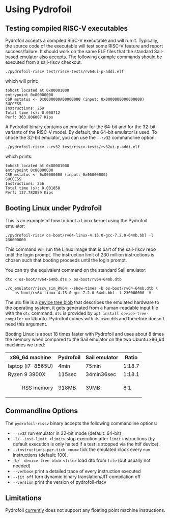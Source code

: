 # Using Pydrofoil

## Testing compiled RISC-V executables

Pydrofoil accepts a compiled RISC-V executable and will run it. Typically, the
source code of the executable will test some RISC-V feature and report
success/failure. It should work on the same ELF files that the standard
Sail-based emulator also accepts. The following example commands should be
executed from a sail-riscv checkout.

```
./pydrofoil-riscv test/riscv-tests/rv64ui-p-addi.elf
```

which will print:

```
tohost located at 0x80001000
entrypoint 0x80000000
CSR mstatus <- 0x0000000A00000000 (input: 0x0000000000000000)
SUCCESS
Instructions: 259
Total time (s): 0.000712
Perf: 363.806007 Kips
```

A Pydrofoil binary contains an emulator for the 64-bit and for the 32-bit
variants of the RISC-V model. By default, the 64-bit emulator is used. To chose
the 32-bit emulator, you can use the `--rv32` commandline option:

```
./pydrofoil-riscv --rv32 test/riscv-tests/rv32ui-p-addi.elf
```

which prints:

```
tohost located at 0x80001000
entrypoint 0x80000000
CSR mstatus <- 0x00000000 (input: 0x00000000)
SUCCESS
Instructions: 256
Total time (s): 0.001858
Perf: 137.782859 Kips
```


## Booting Linux under Pydrofoil

This is an example of how to boot a Linux kernel using the Pydrofoil emulator:

```
./pydrofoil-riscv os-boot/rv64-linux-4.15.0-gcc-7.2.0-64mb.bbl -l 230000000

```

This command will run the Linux image that is part of the sail-riscv repo until
the login prompt. The instruction limit of 230 million
instructions is chosen such that booting proceeds until the login prompt.

You can try the equivalent command on the standard Sail emulator:

```
dtc < os-boot/rv64-64mb.dts > os-boot/rv64-64mb.dtb

./c_emulator/riscv_sim_RV64 --show-times -b os-boot/rv64-64mb.dtb \
    os-boot/rv64-linux-4.15.0-gcc-7.2.0-64mb.bbl -l 230000000 -V
```

The `dtb` file is a [device tree blob](https://www.devicetree.org/) that
describes the emulated hardware to the operating system, it gets generated from
a human-readable input file with the `dtc` command.  `dtc` is provided by `apt
install device-tree-compiler` on Ubuntu. Pydrofoil comes with its own `dtb` and
therefore doesn't need this argument.

Booting Linux is about 18 times faster with Pydrofoil  and uses about 8 times
the memory when compared to the Sail emulator on the two Ubuntu x86_64 machines
we tried:

| x86_64 machine | Pydrofoil | Sail emulator | Ratio |
|---|---|---|---|
| laptop (i7-8565U) | 4min   | 75min      | 1:18.7  |
| Ryzen 9 3900X | 115sec | 34min36sec | 1:18.1 |
| <p style='text-align: right;'> RSS memory</p>   | 318MB  | 39MB       | 8:1 |


## Commandline Options

The `pydrofoil-riscv` binary accepts the following commandline options:

- `--rv32` run emulator in 32-bit mode (default: 64-bit)
- `-l/--inst-limit <limit>` stop execution after `limit` instructions (by
  default execution is only halted if a test is stopped via the htif device).
- `--instructions-per-tick <num>` tick the emulated clock every `num`
  instructions (default: 100).
- `-b/--device-tree-blob <file>` load dtb from `file` (but usually not needed)
- `--verbose` print a detailed trace of every instruction executed
- `--jit off` turn dynamic binary translation/JIT compilation off
- `--version` print the version of pydrofoil-riscv

## Limitations

Pydrofoil [currently](https://github.com/pydrofoil/pydrofoil/issues/48) does
not support any floating point machine instructions.
